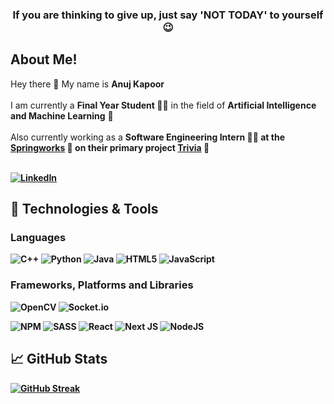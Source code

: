 
<!-- Quote -->
<h3 align="center">If you are thinking to give up, just say 'NOT TODAY' to yourself😉</h3>

<!-- Brief Introduction About Myself -->

## About Me!

Hey there :wave: My name is <strong>Anuj Kapoor</strong><br><br>
I am currently a <strong>Final Year Student 👨‍🎓</strong> in the field of <strong>Artificial Intelligence and Machine Learning</strong> :dart:<br><br>
Also currently working as a <strong>Software Engineering Intern 👨‍💼<strong> at the [<strong>Springworks<strong>](https://www.springworks.in/) 🏢 on their primary project [Trivia](https://www.springworks.in/trivia/) 🎲
<br><br> 
<!-- Social Profiles -->
[![LinkedIn](https://img.shields.io/badge/LinkedIn-0077B5?style=for-the-badge&logo=linkedin&logoColor=white)](https://www.linkedin.com/in/anujkapoor7/)
  
<!-- Tech Stack I work with -->
## 🔧 Technologies & Tools
### Languages
![C++](https://img.shields.io/badge/c++-%2300599C.svg?style=for-the-badge&logo=c%2B%2B&logoColor=white)
![Python](https://img.shields.io/badge/python-3670A0?style=for-the-badge&logo=python&logoColor=ffdd54)
![Java](https://img.shields.io/badge/java-%23ED8B00.svg?style=for-the-badge&logo=java&logoColor=white)
![HTML5](https://img.shields.io/badge/html5-%23E34F26.svg?style=for-the-badge&logo=html5&logoColor=white)
![JavaScript](https://img.shields.io/badge/javascript-%23323330.svg?style=for-the-badge&logo=javascript&logoColor=%23F7DF1E)

### Frameworks, Platforms and Libraries
![OpenCV](https://img.shields.io/badge/opencv-%23white.svg?style=for-the-badge&logo=opencv&logoColor=white)
![Socket.io](https://img.shields.io/badge/Socket.io-black?style=for-the-badge&logo=socket.io&badgeColor=010101)
  
![NPM](https://img.shields.io/badge/NPM-%23000000.svg?style=for-the-badge&logo=npm&logoColor=white)
![SASS](https://img.shields.io/badge/SASS-hotpink.svg?style=for-the-badge&logo=SASS&logoColor=white)
![React](https://img.shields.io/badge/react-%2320232a.svg?style=for-the-badge&logo=react&logoColor=%2361DAFB)
![Next JS](https://img.shields.io/badge/Next-black?style=for-the-badge&logo=next.js&logoColor=white)
![NodeJS](https://img.shields.io/badge/node.js-6DA55F?style=for-the-badge&logo=node.js&logoColor=white)
  

<!-- My GitHub Stats -->
## &#x1f4c8; GitHub Stats

<a href="https://git.io/streak-stats"><img src="https://streak-stats.demolab.com?user=anujkapoor7&theme=dark&hide_border=true&border_radius=12" alt="GitHub Streak" /></a>
 
